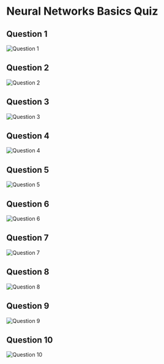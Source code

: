 # Neural Networks Basics Quiz

Question 1
----------
![Question 1](Question1.png)

Question 2
----------
![Question 2](Question2.png)

Question 3
----------
![Question 3](Question3.png)

Question 4
----------
![Question 4](Question4.png)

Question 5
----------
![Question 5](Question5.png)

Question 6
----------
![Question 6](Question6.png)

Question 7
----------
![Question 7](Question7.png)

Question 8
----------
![Question 8](Question8.png)

Question 9
----------
![Question 9](Question9.png)

Question 10
----------
![Question 10](Question10.png)